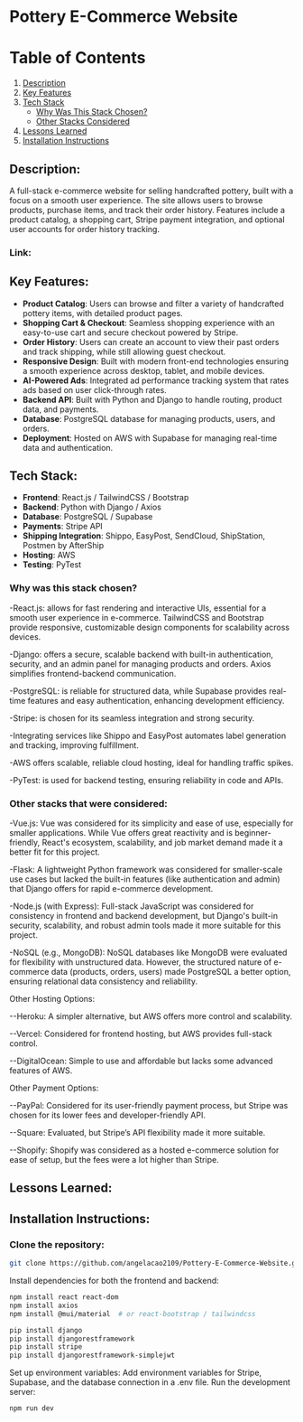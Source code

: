 # Pottery E-Commerce Website

# Table of Contents
1. [Description](#description)
2. [Key Features](#key-features)
3. [Tech Stack](#tech-stack)
   - [Why Was This Stack Chosen?](#why-was-this-stack-chosen)
   - [Other Stacks Considered](#other-stacks-that-were-considered)
4. [Lessons Learned](#lessons-learned)
5. [Installation Instructions](#installation-instructions)


## Description:
A full-stack e-commerce website for selling handcrafted pottery, built with a focus on a smooth user experience. The site allows users to browse products, purchase items, and track their order history. Features include a product catalog, a shopping cart, Stripe payment integration, and optional user accounts for order history tracking.

### Link: 

## Key Features:
- **Product Catalog**: Users can browse and filter a variety of handcrafted pottery items, with detailed product pages.
- **Shopping Cart & Checkout**: Seamless shopping experience with an easy-to-use cart and secure checkout powered by Stripe.
- **Order History**: Users can create an account to view their past orders and track shipping, while still allowing guest checkout.
- **Responsive Design**: Built with modern front-end technologies ensuring a smooth experience across desktop, tablet, and mobile devices.
- **AI-Powered Ads**: Integrated ad performance tracking system that rates ads based on user click-through rates.
- **Backend API**: Built with Python and Django to handle routing, product data, and payments.
- **Database**: PostgreSQL database for managing products, users, and orders.
- **Deployment**: Hosted on AWS with Supabase for managing real-time data and authentication.

## Tech Stack:
- **Frontend**: React.js / TailwindCSS / Bootstrap
- **Backend**:  Python with Django / Axios
- **Database**: PostgreSQL / Supabase
- **Payments**: Stripe API
- **Shipping Integration**: Shippo, EasyPost, SendCloud, ShipStation, Postmen by AfterShip
- **Hosting**:  AWS
- **Testing**:  PyTest

### Why was this stack chosen?

-React.js: allows for fast rendering and interactive UIs, essential for a smooth user experience in e-commerce. TailwindCSS and Bootstrap provide responsive, customizable design components for scalability across devices.

-Django: offers a secure, scalable backend with built-in authentication, security, and an admin panel for managing products and orders. Axios simplifies frontend-backend communication.

-PostgreSQL: is reliable for structured data, while Supabase provides real-time features and easy authentication, enhancing development efficiency.

-Stripe: is chosen for its seamless integration and strong security.

-Integrating services like Shippo and EasyPost automates label generation and tracking, improving fulfillment.

-AWS offers scalable, reliable cloud hosting, ideal for handling traffic spikes.

-PyTest: is used for backend testing, ensuring reliability in code and APIs.

### Other stacks that were considered:

-Vue.js: Vue was considered for its simplicity and ease of use, especially for smaller applications. While Vue offers great reactivity and is beginner-friendly, React's ecosystem, scalability, and job market demand made it a better fit for this project.

-Flask: A lightweight Python framework was considered for smaller-scale use cases but lacked the built-in features (like authentication and admin) that Django offers for rapid e-commerce development.

-Node.js (with Express): Full-stack JavaScript was considered for consistency in frontend and backend development, but Django's built-in security, scalability, and robust admin tools made it more suitable for this project.

-NoSQL (e.g., MongoDB): NoSQL databases like MongoDB were evaluated for flexibility with unstructured data. However, the structured nature of e-commerce data (products, orders, users) made PostgreSQL a better option, ensuring relational data consistency and reliability.

Other Hosting Options:

--Heroku: A simpler alternative, but AWS offers more control and scalability.

--Vercel: Considered for frontend hosting, but AWS provides full-stack control.

--DigitalOcean: Simple to use and affordable but lacks some advanced features of AWS.

Other Payment Options:

--PayPal: Considered for its user-friendly payment process, but Stripe was chosen for its lower fees and developer-friendly API.

--Square: Evaluated, but Stripe’s API flexibility made it more suitable.

--Shopify: Shopify was considered as a hosted e-commerce solution for ease of setup, but the fees were a lot higher than Stripe.



## Lessons Learned:

## Installation Instructions:

### Clone the repository:
```bash
git clone https://github.com/angelacao2109/Pottery-E-Commerce-Website.git
```
Install dependencies for both the frontend and backend:
```bash
npm install react react-dom
npm install axios
npm install @mui/material  # or react-bootstrap / tailwindcss

pip install django
pip install djangorestframework
pip install stripe
pip install djangorestframework-simplejwt


```
Set up environment variables:
Add environment variables for Stripe, Supabase, and the database connection in a .env file.
Run the development server:
```bash
npm run dev
```


